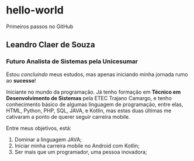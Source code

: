 # hello-world
Primeiros passos no GitHub

## Leandro Claer de Souza

### Futuro Analista de Sistemas pela Unicesumar

Estou *concluindo* meus estudos, mas apenas iniciando minha jornada rumo ao **sucesso**!

Iniciante no mundo da programação. Já tenho formação em **Técnico em Desenvolvimento de Sistemas** pela ETEC Trajano Camargo, e tenho conhecimento básico de algumas linguagem de programação, entre elas, HTML, Python, PHP, SQL, JAVA, e Kotlin, mas estas duas últimas me cativaram a ponto de querer seguir carreira mobile.

Entre meus objetivos, está: 
1. Dominar a linguagem JAVA;
2. Iniciar minha carreira mobile no Android com Kotlin;
3. Ser mais que um programador, uma pessoa inovadora;

